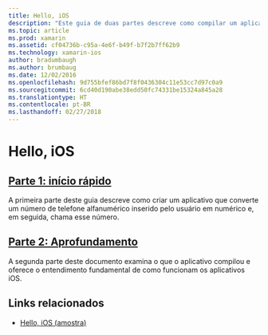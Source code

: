 ```yaml
---
title: Hello, iOS
description: "Este guia de duas partes descreve como compilar um aplicativo básico do Xamarin.iOS usando o Visual Studio para Mac ou Visual Studio e desenvolver uma compreensão dos fundamentos de desenvolvimento do aplicativos iOS com Xamarin. Ele apresentará conceitos, ferramentas e etapas necessárias para compilar e implantar um aplicativo Xamarin.iOS."
ms.topic: article
ms.prod: xamarin
ms.assetid: cf04736b-c95a-4e6f-b49f-b7f2b7ff62b9
ms.technology: xamarin-ios
author: bradumbaugh
ms.author: brumbaug
ms.date: 12/02/2016
ms.openlocfilehash: 9d755bfef86bd7f8f0436304c11e53cc7d97c0a9
ms.sourcegitcommit: 6cd40d190abe38edd50fc74331be15324a845a28
ms.translationtype: HT
ms.contentlocale: pt-BR
ms.lasthandoff: 02/27/2018
---
```

# <a name="hello-ios"></a>Hello, iOS

##  <a name="part-1-quickstartiosget-startedhello-ioshello-ios-quickstartmd"></a>[Parte 1: início rápido](~/ios/get-started/hello-ios/hello-ios-quickstart.md)

A primeira parte deste guia descreve como criar um aplicativo que converte um número de telefone alfanumérico inserido pelo usuário em numérico e, em seguida, chama esse número.

##  <a name="part-2-deep-diveiosget-startedhello-ioshello-ios-deepdivemd"></a>[Parte 2: Aprofundamento](~/ios/get-started/hello-ios/hello-ios-deepdive.md)

A segunda parte deste documento examina o que o aplicativo compilou e oferece o entendimento fundamental de como funcionam os aplicativos iOS.


## <a name="related-links"></a>Links relacionados

- [Hello, iOS (amostra)](https://developer.xamarin.com/samples/monotouch/Hello_iOS/)
